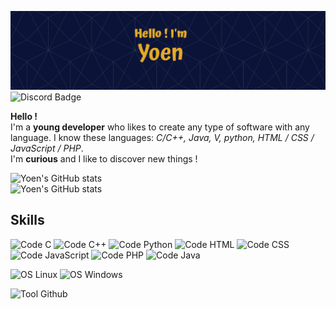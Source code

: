 ![Yoen's GitHub Banner](./assets/banner.png)
![Discord Badge](https://img.shields.io/badge/Discord-Profile-informational?style=flat&logo=discord&color=7289DA)

**Hello !**  
I'm a **young developer** who likes to create any type of software with any language. I know these languages: *C/C++, Java, V, python, HTML / CSS / JavaScript / PHP*.  
I'm **curious** and I like to discover new things !

![Yoen's GitHub stats](https://github-readme-stats.vercel.app/api?username=EnyoYoen&show_icons=true&theme=algolia)  
![Yoen's GitHub stats](https://github-readme-stats.vercel.app/api/top-langs?username=EnyoYoen&show_icons=true&theme=algolia)    
## **Skills**  
![Code C](https://img.shields.io/badge/Code-C-informational?logo=c)
![Code C++](https://img.shields.io/badge/Code-C%2B%2B-informational?logo=c%2B%2B)
![Code Python](https://img.shields.io/badge/Code-Python-informational?logo=python)
![Code HTML](https://img.shields.io/badge/Code-HTML-informational?logo=html5)
![Code CSS](https://img.shields.io/badge/Code-CSS-informational?logo=css3)
![Code JavaScript](https://img.shields.io/badge/Code-JavaScript-informational?logo=javascript)
![Code PHP](https://img.shields.io/badge/Code-PHP-informational?logo=php)
![Code Java](https://img.shields.io/badge/Code-Java-informational?logo=java)  

![OS Linux](https://img.shields.io/badge/OS-Linux-informational?logo=linux)
![OS Windows](https://img.shields.io/badge/OS-Windows-informational?logo=windows)  

![Tool Github](https://img.shields.io/badge/Tool-GitHub-informational?logo=github)

